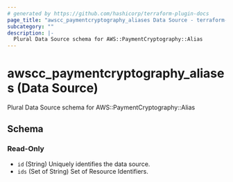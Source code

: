 ```yaml
---
# generated by https://github.com/hashicorp/terraform-plugin-docs
page_title: "awscc_paymentcryptography_aliases Data Source - terraform-provider-awscc"
subcategory: ""
description: |-
  Plural Data Source schema for AWS::PaymentCryptography::Alias
---
```


# awscc_paymentcryptography_aliases (Data Source)

Plural Data Source schema for AWS::PaymentCryptography::Alias



<!-- schema generated by tfplugindocs -->
## Schema

### Read-Only

- `id` (String) Uniquely identifies the data source.
- `ids` (Set of String) Set of Resource Identifiers.
